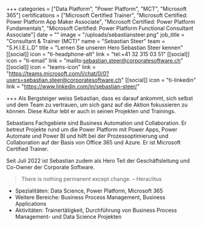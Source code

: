 +++
categories = ["Data Platform", "Power Platform", "MCT", "Microsoft 365"]
certifications = ["Microsoft Certified Trainer", "Microsoft Certified: Power Platform App Maker Associate", "Microsoft Certified: Power Platform Fundamentals", "Microsoft Certified: Power Platform Functional Consultant Associate"]
date = ""
image = "/uploads/sebastiansteer.png"
job_title = "Consultant & Trainer (MCT)"
name = "Sebastian Steer"
team = "S.H.I.E.L.D"
title = "Lernen Sie unseren Hero Sebastian Steer kennen"
[[social]]
icon = "ti-headphone-alt"
link = "tel:+41 32 315 03 51"
[[social]]
icon = "ti-email"
link = "mailto:sebastian.steer@corporatesoftware.ch"
[[social]]
icon = "teams-icon"
link = "https://teams.microsoft.com/l/chat/0/0?users=sebastian.steer@corporatesoftware.ch"
[[social]]
icon = "ti-linkedin"
link = "https://www.linkedin.com/in/sebastian-steer/"

+++
Als Bergsteiger weiss Sebastian, dass es darauf ankommt, sich selbst und dem Team zu vertrauen, um sich ganz auf die Aktion fokussieren zu können. Diese Kultur lebt er auch in seinen Projekten und Trainings.

Sebastians Fachgebiete sind Business Automation und Collaboration. Er betreut Projekte rund um die Power Platform mit Power Apps, Power Automate und Power BI und hilft bei der Prozessoptimierung und Collaboration auf der Basis von Office 365 und Azure. Er ist Microsoft Certified Trainer.

Seit Juli 2022 ist Sebastian zudem als Hero Teil der Geschäftsleitung und Co-Owner der Corporate Software.

> There is nothing permanent except change. – Heraclitus

* Spezialitäten: Data Science, Power Platform, Microsoft 365
* Weitere Bereiche: Business Process Management, Business Applications
* Aktivitäten: Trainertätigkeit, Durchführung von Business Process Management- und Data Science Projekten